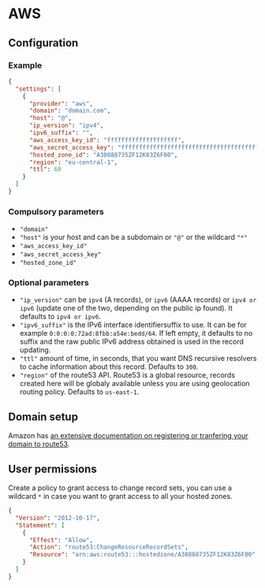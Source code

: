 # AWS

## Configuration

### Example

```json
{
  "settings": [
    {
      "provider": "aws",
      "domain": "domain.com",
      "host": "@",
      "ip_version": "ipv4",
      "ipv6_suffix": "",
      "aws_access_key_id": "ffffffffffffffffffff",
      "aws_secret_access_key": "ffffffffffffffffffffffffffffffffffffffff",
      "hosted_zone_id": "A30888735ZF12K83Z6F00",
      "region": "eu-central-1",
      "ttl": 60
    }
  ]
}
```

### Compulsory parameters

- `"domain"`
- `"host"` is your host and can be a subdomain or `"@"` or the wildcard `"*"`
- `"aws_access_key_id"`
- `"aws_secret_access_key"`
- `"hosted_zone_id"`

### Optional parameters

- `"ip_version"` can be `ipv4` (A records), or `ipv6` (AAAA records) or `ipv4 or ipv6` (update one of the two, depending on the public ip found). It defaults to `ipv4 or ipv6`.
- `"ipv6_suffix"` is the IPv6 interface identifiersuffix to use. It can be for example `0:0:0:0:72ad:8fbb:a54e:bedd/64`. If left empty, it defaults to no suffix and the raw public IPv6 address obtained is used in the record updating.
- `"ttl"` amount of time, in seconds, that you want DNS recursive resolvers to cache information about this record. Defaults to `300`.
- `"region"` of the route53 API. Route53 is a global resource, records created here will be globaly available unless you are using geolocation routing policy. Defaults to `us-east-1`.

## Domain setup

Amazon has [an extensive documentation on registering or tranfering your domain to route53](https://docs.aws.amazon.com/Route53/latest/DeveloperGuide/Welcome.html).

## User permissions

Create a policy to grant access to change record sets, you can use a wildcard `*` in case you want to grant access to all your hosted zones.

```json
{
  "Version": "2012-10-17",
  "Statement": [
    {
      "Effect": "Allow",
      "Action": "route53:ChangeResourceRecordSets",
      "Resource": "arn:aws:route53:::hostedzone/A30888735ZF12K83Z6F00"
    }
  ]
}
```
